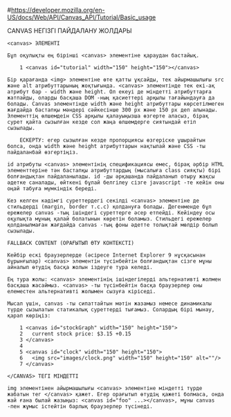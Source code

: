 #https://developer.mozilla.org/en-US/docs/Web/API/Canvas_API/Tutorial/Basic_usage

CANVAS НЕГІЗГІ ПАЙДАЛАНУ ЖОЛДАРЫ

	<canvas> ЭЛЕМЕНТІ
	
	Бұл оқулықты ең бірінші <canvas> элементіне қараудан бастайық.
	
		1 <canvas id="tutorial" width="150" height="150"></canvas>
		
	Бір қарағанда <img> элементіне өте қатты ұқсайды, тек айырмашылығы src және alt атрибуттарының жоқтығында. <canvas> элементінде тек екі-ақ атрибут бар - width және height. Ол екеуі де міндетті атрибуттарға жатпайды, оларды басқаша DOM -ның қасиеттері арқылы тағайындауға да болады. Canvas элементінде width және height атрибуттары көрсетілмеген жағдайда бастапқы мәндері сәйкесінше 300 px және 150 px деп алынады. Элементтің өлшемдеін CSS арқылы қалауыңызша өзгерте аласыз, бірақ сурет қайта сызылған кезде сол жаңа өлшемдерге сиятындай етіп сызылады.
	
		ЕСКЕРТУ: егер сызылған кезде пропорциясы өзгеріске ұшырайтын болса, онда width және height атрибуттарын нақтылай және CSS -ты пайдаланбай өзгертіңіз.
		
	id атрибуты <canvas> элементінің спецификациясы емес, бірақ әрбір HTML элементтеріне тән бастапқы атрибуттардың (мысалыға class сияқты) бірі болғандықтан пайдаланылады. id -ды әрқашанда пайдаланып отыру жақсы әдетке саналады, өйткені бұлай белгілеу сізге javascript -те кейін оны оңай табуға мүмкіндік береді.
	
	Кез келген кәдімгі суреттердегі секілді <canvas> элементіне де стильдерді (margin, border т.с.с) қолдануға болады. Дегенменде бұл ережелер canvas -тың ішіндегі суреттерге әсер етпейді. Кейіндеу осы оқулықта мұның қалай болатынын көретін боламыз. Стильдегі ережелер қолданылмаған жағдайда canvas -тың фоны әдетте толықтай мөлдір болып сызылады.
	
	FALLBACK CONTENT (ОРАҒЫТЫП ӨТУ КОНТЕКСТІ)
	
	Кейбір ескі браузерлерде (әсіресе Internet Explorer 9 нұсқасынан бұрынғылар) <canvas> элементін түсінбейтін болғандықтан сізге мұны айналып өтудің басқа жолын іздеуге тура келеді. 
	
	Ең тура жолы: <canvas> элементінің ішіндегілерді альтернативті жолмен басқаша жасаймыз. <canvas> -ты түсінбейтін басқа браузерлер оны елеместен альтернативті жолымен сызуға кіріседі.
	
	Мысал үшін, canvas -ты сипаттайтын мәтін жазамыз немесе динамикалы түрде сызылатын статикалық суреттерді тығамыз. Солардың бірі мынау, қарап көріңіз:
	
		1 <canvas id="stockGraph" width="150" height="150">
		2   current stock price: $3.15 +0.15
		3 </canvas>
		4 
		5 <canvas id="clock" width="150" height="150">
		6   <img src="images/clock.png" width="150" height="150" alt=""/>
		7 </canvas>
		
	</CANVAS> ТЕГІ МІНДЕТТІ
	
	img элементінен айырмашылығы <canvas> элементіне міндетті түрде жабатын тег </canvas> қажет. Егер орағытып өтудің қажеті болмаса, онда жай ғана былай жазыңыз: <canvas id="foo" ...></canvas>, мұны canvas -пен жұмыс істейтін барлық браузерлер түсінеді.
	
	
